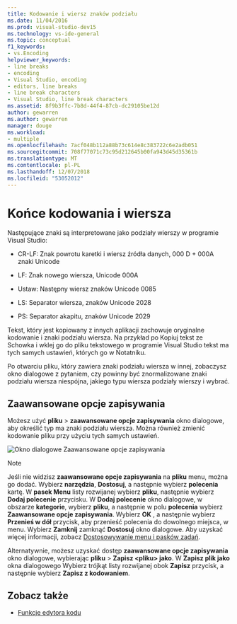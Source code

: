 ```yaml
---
title: Kodowanie i wiersz znaków podziału
ms.date: 11/04/2016
ms.prod: visual-studio-dev15
ms.technology: vs-ide-general
ms.topic: conceptual
f1_keywords:
- vs.Encoding
helpviewer_keywords:
- line breaks
- encoding
- Visual Studio, encoding
- editors, line breaks
- line break characters
- Visual Studio, line break characters
ms.assetid: 8f9b3ffc-7b8d-44f4-87cb-dc29105be12d
author: gewarren
ms.author: gewarren
manager: douge
ms.workload:
- multiple
ms.openlocfilehash: 7acf048b112a88b73c614e8c383722c6e2adb051
ms.sourcegitcommit: 708f77071c73c95d212645b00fa943d45d35361b
ms.translationtype: MT
ms.contentlocale: pl-PL
ms.lasthandoff: 12/07/2018
ms.locfileid: "53052012"
---
```

# <a name="encodings-and-line-endings"></a>Końce kodowania i wiersza

Następujące znaki są interpretowane jako podziały wierszy w programie Visual Studio:

- CR-LF: Znak powrotu karetki i wiersz źródła danych, 000 D + 000A znaki Unicode

- LF: Znak nowego wiersza, Unicode 000A

- Ustaw: Następny wiersz znaków Unicode 0085

- LS: Separator wiersza, znaków Unicode 2028

- PS: Separator akapitu, znaków Unicode 2029

Tekst, który jest kopiowany z innych aplikacji zachowuje oryginalne kodowanie i znaki podziału wiersza. Na przykład po Kopiuj tekst ze Schowka i wklej go do pliku tekstowego w programie Visual Studio tekst ma tych samych ustawień, których go w Notatniku.

Po otwarciu pliku, który zawiera znaki podziału wiersza w innej, zobaczysz okno dialogowe z pytaniem, czy powinny być znormalizowane znaki podziału wiersza niespójna, jakiego typu wiersza podziały wierszy i wybrać.

## <a name="advanced-save-options"></a>Zaawansowane opcje zapisywania

Możesz użyć **pliku** > **zaawansowane opcje zapisywania** okno dialogowe, aby określić typ ma znaki podziału wiersza. Można również zmienić kodowanie pliku przy użyciu tych samych ustawień.

![Okno dialogowe Zaawansowane opcje zapisywania](media/line_endings.png)

> [!NOTE]
> Jeśli nie widzisz **zaawansowane opcje zapisywania** na **pliku** menu, można go dodać. Wybierz **narzędzia**, **Dostosuj**, a następnie wybierz **polecenia** kartę. W **pasek Menu** listy rozwijanej wybierz **pliku**, następnie wybierz **Dodaj polecenie** przycisku. W **Dodaj polecenie** okno dialogowe, w obszarze **kategorie**, wybierz **pliku**, a następnie w polu **polecenia** wybierz  **Zaawansowane opcje zapisywania**. Wybierz **OK** , a następnie wybierz **Przenieś w dół** przycisk, aby przenieść polecenia do dowolnego miejsca, w menu. Wybierz **Zamknij** zamknąć **Dostosuj** okno dialogowe. Aby uzyskać więcej informacji, zobacz [Dostosowywanie menu i pasków zadań](../ide/how-to-customize-menus-and-toolbars-in-visual-studio.md#customizing_menu).
>
> Alternatywnie, możesz uzyskać dostęp **zaawansowane opcje zapisywania** okno dialogowe, wybierając **pliku** > **Zapisz \<pliku\> jako**. W **Zapisz plik jako** okna dialogowego Wybierz trójkąt listy rozwijanej obok **Zapisz** przycisk, a następnie wybierz **Zapisz z kodowaniem**.

## <a name="see-also"></a>Zobacz także

- [Funkcje edytora kodu](../ide/writing-code-in-the-code-and-text-editor.md)